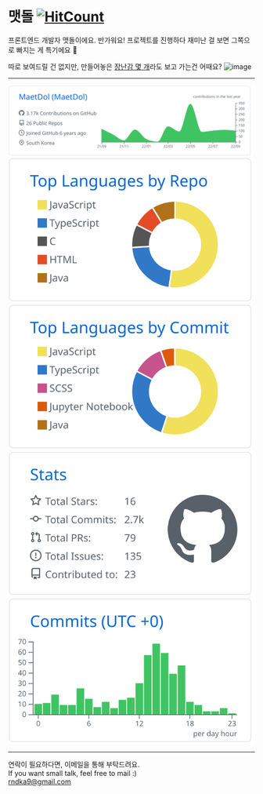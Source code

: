 # 맷돌 [![HitCount](https://hits.dwyl.com/maetdol/maetdol.svg?style=flat&show=unique)](http://hits.dwyl.com/maetdol/maetdol)
프론트엔드 개발자 맷돌이에요. 반가워요! 프로젝트를 진행하다 재미난 걸 보면 그쪽으로 빠지는 게 특기에요 👀

따로 보여드릴 건 없지만, 만들어놓은 [장난감 몇 개](https://maetdol.github.io/JSToys/)라도 보고 가는건 어때요?
![image](https://user-images.githubusercontent.com/20384262/174467986-21efe1fb-2f70-4111-ad7f-d71a5c07e953.png)

---

[![](https://raw.githubusercontent.com/MaetDol/MaetDol/master/profile-summary-card-output/github/0-profile-details.svg)](https://github.com/vn7n24fzkq/github-profile-summary-cards)
[![](https://raw.githubusercontent.com/MaetDol/MaetDol/master/profile-summary-card-output/github/1-repos-per-language.svg)](https://github.com/vn7n24fzkq/github-profile-summary-cards) [![](https://raw.githubusercontent.com/MaetDol/MaetDol/master/profile-summary-card-output/github/2-most-commit-language.svg)](https://github.com/vn7n24fzkq/github-profile-summary-cards)
[![](https://raw.githubusercontent.com/MaetDol/MaetDol/master/profile-summary-card-output/github/3-stats.svg)](https://github.com/vn7n24fzkq/github-profile-summary-cards) [![](https://raw.githubusercontent.com/MaetDol/MaetDol/master/profile-summary-card-output/github/4-productive-time.svg)](https://github.com/vn7n24fzkq/github-profile-summary-cards)

---

연락이 필요하다면, 이메일을 통해 부탁드려요. <br/>
If you want small talk, feel free to mail :) <br/>
rndka9@gmail.com
